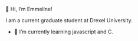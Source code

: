 👋 Hi, I’m Emmeline!

I am a current graduate student at Drexel University. 
- 🌱 I’m currently learning javascript and C. 

<!--
- 👀 I’m interested in ...
- 🌱 I’m currently learning ...
- 💞️ I’m looking to collaborate on ...
- 📫 How to reach me ...
-->

<!---
emmeline2/emmeline2 is a ✨ special ✨ repository because its `README.md` (this file) appears on your GitHub profile.
You can click the Preview link to take a look at your changes.
--->
